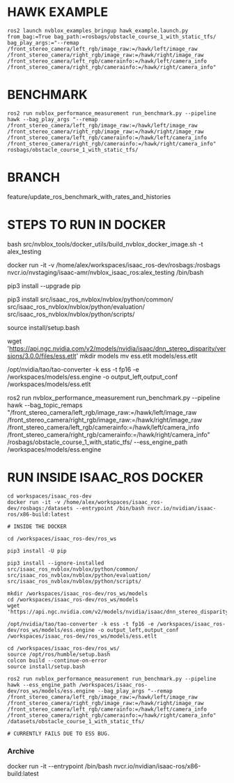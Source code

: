 


# HAWK EXAMPLE
```
ros2 launch nvblox_examples_bringup hawk_example.launch.py from_bag:=True bag_path:=rosbags/obstacle_course_1_with_static_tfs/ bag_play_args:="--remap /front_stereo_camera/left_rgb/image_raw:=/hawk/left/image_raw /front_stereo_camera/right_rgb/image_raw:=/hawk/right/image_raw /front_stereo_camera/left_rgb/camerainfo:=/hawk/left/camera_info /front_stereo_camera/right_rgb/camerainfo:=/hawk/right/camera_info"
```


# BENCHMARK
```
ros2 run nvblox_performance_measurement run_benchmark.py --pipeline hawk --bag_play_args "--remap /front_stereo_camera/left_rgb/image_raw:=/hawk/left/image_raw /front_stereo_camera/right_rgb/image_raw:=/hawk/right/image_raw /front_stereo_camera/left_rgb/camerainfo:=/hawk/left/camera_info /front_stereo_camera/right_rgb/camerainfo:=/hawk/right/camera_info" rosbags/obstacle_course_1_with_static_tfs/
```

# BRANCH
feature/update_ros_benchmark_with_rates_and_histories







# STEPS TO RUN IN DOCKER

bash src/nvblox_tools/docker_utils/build_nvblox_docker_image.sh -t alex_testing

docker run -it -v /home/alex/workspaces/isaac_ros-dev/rosbags:/rosbags nvcr.io/nvstaging/isaac-amr/nvblox_isaac_ros:alex_testing /bin/bash

pip3 install --upgrade pip

pip3 install src/isaac_ros_nvblox/nvblox/python/common/ src/isaac_ros_nvblox/nvblox/python/evaluation/ src/isaac_ros_nvblox/nvblox/python/scripts/

source install/setup.bash

wget 'https://api.ngc.nvidia.com/v2/models/nvidia/isaac/dnn_stereo_disparity/versions/3.0.0/files/ess.etlt'
mkdir models
mv ess.etlt models/ess.etlt

/opt/nvidia/tao/tao-converter -k ess -t fp16 -e /workspaces/models/ess.engine -o output_left,output_conf /workspaces/models/ess.etlt

ros2 run nvblox_performance_measurement run_benchmark.py --pipeline hawk --bag_topic_remaps "/front_stereo_camera/left_rgb/image_raw:=/hawk/left/image_raw /front_stereo_camera/right_rgb/image_raw:=/hawk/right/image_raw /front_stereo_camera/left_rgb/camerainfo:=/hawk/left/camera_info /front_stereo_camera/right_rgb/camerainfo:=/hawk/right/camera_info" /rosbags/obstacle_course_1_with_static_tfs/ --ess_engine_path /workspaces/models/ess.engine







# RUN INSIDE ISAAC_ROS DOCKER


```
cd workspaces/isaac_ros-dev
docker run -it -v /home/alex/workspaces/isaac_ros-dev/rosbags:/datasets --entrypoint /bin/bash nvcr.io/nvidian/isaac-ros/x86-build:latest

# INSIDE THE DOCKER

cd /workspaces/isaac_ros-dev/ros_ws

pip3 install -U pip

pip3 install --ignore-installed src/isaac_ros_nvblox/nvblox/python/common/ src/isaac_ros_nvblox/nvblox/python/evaluation/ src/isaac_ros_nvblox/nvblox/python/scripts/

mkdir /workspaces/isaac_ros-dev/ros_ws/models
cd /workspaces/isaac_ros-dev/ros_ws/models
wget 'https://api.ngc.nvidia.com/v2/models/nvidia/isaac/dnn_stereo_disparity/versions/3.0.0/files/ess.etlt'

/opt/nvidia/tao/tao-converter -k ess -t fp16 -e /workspaces/isaac_ros-dev/ros_ws/models/ess.engine -o output_left,output_conf /workspaces/isaac_ros-dev/ros_ws/models/ess.etlt

cd /workspaces/isaac_ros-dev/ros_ws/
source /opt/ros/humble/setup.bash
colcon build --continue-on-error
source install/setup.bash

ros2 run nvblox_performance_measurement run_benchmark.py --pipeline hawk --ess_engine_path /workspaces/isaac_ros-dev/ros_ws/models/ess.engine --bag_play_args "--remap /front_stereo_camera/left_rgb/image_raw:=/hawk/left/image_raw /front_stereo_camera/right_rgb/image_raw:=/hawk/right/image_raw /front_stereo_camera/left_rgb/camerainfo:=/hawk/left/camera_info /front_stereo_camera/right_rgb/camerainfo:=/hawk/right/camera_info" /datasets/obstacle_course_1_with_static_tfs/

# CURRENTLY FAILS DUE TO ESS BUG.
```

### Archive
docker run -it --entrypoint /bin/bash nvcr.io/nvidian/isaac-ros/x86-build:latest
